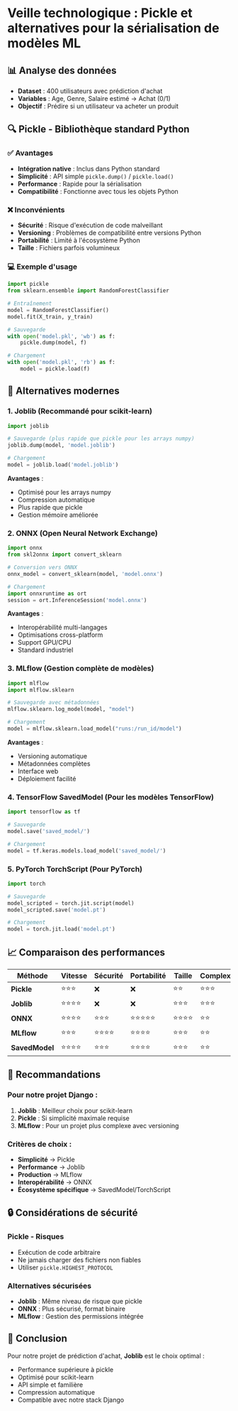 # Veille technologique : Pickle et alternatives pour la sérialisation de modèles ML

## 📊 Analyse des données
- **Dataset** : 400 utilisateurs avec prédiction d'achat
- **Variables** : Age, Genre, Salaire estimé → Achat (0/1)
- **Objectif** : Prédire si un utilisateur va acheter un produit

## 🔍 Pickle - Bibliothèque standard Python

### ✅ Avantages
- **Intégration native** : Inclus dans Python standard
- **Simplicité** : API simple `pickle.dump()` / `pickle.load()`
- **Performance** : Rapide pour la sérialisation
- **Compatibilité** : Fonctionne avec tous les objets Python

### ❌ Inconvénients
- **Sécurité** : Risque d'exécution de code malveillant
- **Versioning** : Problèmes de compatibilité entre versions Python
- **Portabilité** : Limité à l'écosystème Python
- **Taille** : Fichiers parfois volumineux

### 💻 Exemple d'usage
```python
import pickle
from sklearn.ensemble import RandomForestClassifier

# Entraînement
model = RandomForestClassifier()
model.fit(X_train, y_train)

# Sauvegarde
with open('model.pkl', 'wb') as f:
    pickle.dump(model, f)

# Chargement
with open('model.pkl', 'rb') as f:
    model = pickle.load(f)
```

## 🚀 Alternatives modernes

### 1. **Joblib** (Recommandé pour scikit-learn)
```python
import joblib

# Sauvegarde (plus rapide que pickle pour les arrays numpy)
joblib.dump(model, 'model.joblib')

# Chargement
model = joblib.load('model.joblib')
```

**Avantages** :
- Optimisé pour les arrays numpy
- Compression automatique
- Plus rapide que pickle
- Gestion mémoire améliorée

### 2. **ONNX** (Open Neural Network Exchange)
```python
import onnx
from skl2onnx import convert_sklearn

# Conversion vers ONNX
onnx_model = convert_sklearn(model, 'model.onnx')

# Chargement
import onnxruntime as ort
session = ort.InferenceSession('model.onnx')
```

**Avantages** :
- Interopérabilité multi-langages
- Optimisations cross-platform
- Support GPU/CPU
- Standard industriel

### 3. **MLflow** (Gestion complète de modèles)
```python
import mlflow
import mlflow.sklearn

# Sauvegarde avec métadonnées
mlflow.sklearn.log_model(model, "model")

# Chargement
model = mlflow.sklearn.load_model("runs:/run_id/model")
```

**Avantages** :
- Versioning automatique
- Métadonnées complètes
- Interface web
- Déploiement facilité

### 4. **TensorFlow SavedModel** (Pour les modèles TensorFlow)
```python
import tensorflow as tf

# Sauvegarde
model.save('saved_model/')

# Chargement
model = tf.keras.models.load_model('saved_model/')
```

### 5. **PyTorch TorchScript** (Pour PyTorch)
```python
import torch

# Sauvegarde
model_scripted = torch.jit.script(model)
model_scripted.save('model.pt')

# Chargement
model = torch.jit.load('model.pt')
```

## 📈 Comparaison des performances

| Méthode | Vitesse | Sécurité | Portabilité | Taille | Complexité |
|---------|---------|----------|-------------|--------|------------|
| **Pickle** | ⭐⭐⭐ | ❌ | ❌ | ⭐⭐ | ⭐⭐⭐ |
| **Joblib** | ⭐⭐⭐⭐ | ❌ | ❌ | ⭐⭐⭐ | ⭐⭐⭐ |
| **ONNX** | ⭐⭐⭐⭐ | ⭐⭐⭐ | ⭐⭐⭐⭐⭐ | ⭐⭐⭐⭐ | ⭐⭐ |
| **MLflow** | ⭐⭐⭐ | ⭐⭐⭐⭐ | ⭐⭐⭐⭐ | ⭐⭐⭐ | ⭐⭐ |
| **SavedModel** | ⭐⭐⭐⭐ | ⭐⭐⭐ | ⭐⭐⭐⭐ | ⭐⭐⭐ | ⭐⭐ |

## 🎯 Recommandations

### Pour notre projet Django :
1. **Joblib** : Meilleur choix pour scikit-learn
2. **Pickle** : Si simplicité maximale requise
3. **MLflow** : Pour un projet plus complexe avec versioning

### Critères de choix :
- **Simplicité** → Pickle
- **Performance** → Joblib
- **Production** → MLflow
- **Interopérabilité** → ONNX
- **Écosystème spécifique** → SavedModel/TorchScript

## 🔒 Considérations de sécurité

### Pickle - Risques
- Exécution de code arbitraire
- Ne jamais charger des fichiers non fiables
- Utiliser `pickle.HIGHEST_PROTOCOL`

### Alternatives sécurisées
- **Joblib** : Même niveau de risque que pickle
- **ONNX** : Plus sécurisé, format binaire
- **MLflow** : Gestion des permissions intégrée

## 📝 Conclusion

Pour notre projet de prédiction d'achat, **Joblib** est le choix optimal :
- Performance supérieure à pickle
- Optimisé pour scikit-learn
- API simple et familière
- Compression automatique
- Compatible avec notre stack Django
